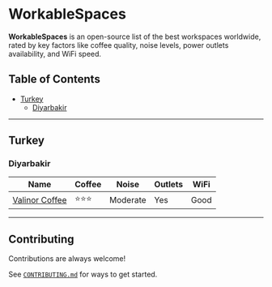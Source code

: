 # WorkableSpaces

**WorkableSpaces** is an open-source list of the best workspaces worldwide, rated by key factors like coffee quality, noise levels, power outlets availability, and WiFi speed.

## Table of Contents

- [Turkey](#turkey)
  - [Diyarbakir](#diyarbakir)

---

## Turkey

### Diyarbakir

| Name                                                                                                                                                              | Coffee | Noise    | Outlets | WiFi |
| ----------------------------------------------------------------------------------------------------------------------------------------------------------------- | ------ | -------- | ------- | ---- |
| [Valinor Coffee](https://www.google.com/maps/dir//valinor+coffee/data=!4m6!4m5!1m1!4e2!1m2!1m1!1s0x40751f6e284106b5:0x7fc96abbbf7e965a?sa=X&ved=1t:3061&ictx=111) | ⭐⭐⭐ | Moderate | Yes     | Good |

---

## Contributing

Contributions are always welcome!

See [`CONTRIBUTING.md`](https://github.com/HappyHackingSpace/workable-spaces/blob/main/CONTRIBUTING.md) for ways to get started.
